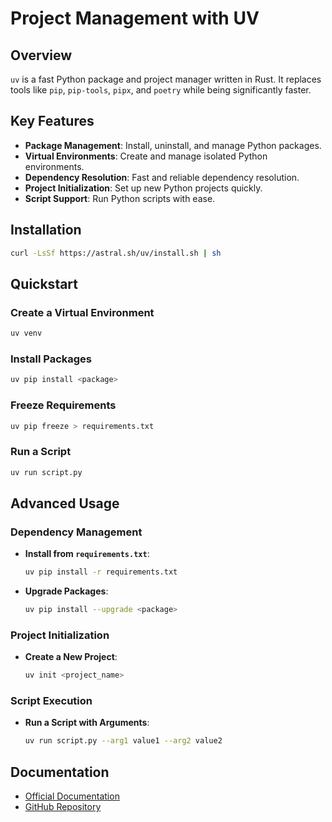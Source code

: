 # Project Management with UV

## Overview
`uv` is a fast Python package and project manager written in Rust. It replaces tools like `pip`, `pip-tools`, `pipx`, and `poetry` while being significantly faster.

## Key Features
- **Package Management**: Install, uninstall, and manage Python packages.
- **Virtual Environments**: Create and manage isolated Python environments.
- **Dependency Resolution**: Fast and reliable dependency resolution.
- **Project Initialization**: Set up new Python projects quickly.
- **Script Support**: Run Python scripts with ease.

## Installation
```bash
curl -LsSf https://astral.sh/uv/install.sh | sh
```

## Quickstart
### Create a Virtual Environment
```bash
uv venv
```

### Install Packages
```bash
uv pip install <package>
```

### Freeze Requirements
```bash
uv pip freeze > requirements.txt
```

### Run a Script
```bash
uv run script.py
```

## Advanced Usage
### Dependency Management
- **Install from `requirements.txt`**:
  ```bash
  uv pip install -r requirements.txt
  ```
- **Upgrade Packages**:
  ```bash
  uv pip install --upgrade <package>
  ```

### Project Initialization
- **Create a New Project**:
  ```bash
  uv init <project_name>
  ```

### Script Execution
- **Run a Script with Arguments**:
  ```bash
  uv run script.py --arg1 value1 --arg2 value2
  ```

## Documentation
- [Official Documentation](https://docs.astral.sh/uv/)
- [GitHub Repository](https://github.com/astral-sh/uv)
